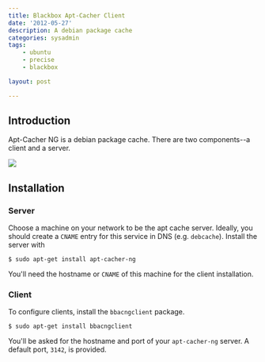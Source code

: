 ```yaml
---
title: Blackbox Apt-Cacher Client
date: '2012-05-27'
description: A debian package cache
categories: sysadmin
tags:
    - ubuntu
    - precise
    - blackbox

layout: post

---
```


## Introduction

Apt-Cacher NG is a debian package cache. There are two components--a client and a server. 

<img src="{{urls.media}}/apt-cacher-ng.png"/>

## Installation

### Server

Choose a machine on your network to be the apt cache server. Ideally, you should create a `CNAME` entry for this service in DNS (e.g. `debcache`). Install the server with

	$ sudo apt-get install apt-cacher-ng

You'll need the hostname or `CNAME` of this machine for the client installation.

### Client

To configure clients, install the `bbacngclient` package.

	$ sudo apt-get install bbacngclient

You'll be asked for the hostname and port of your `apt-cacher-ng` server. A default port, `3142`, is provided.


